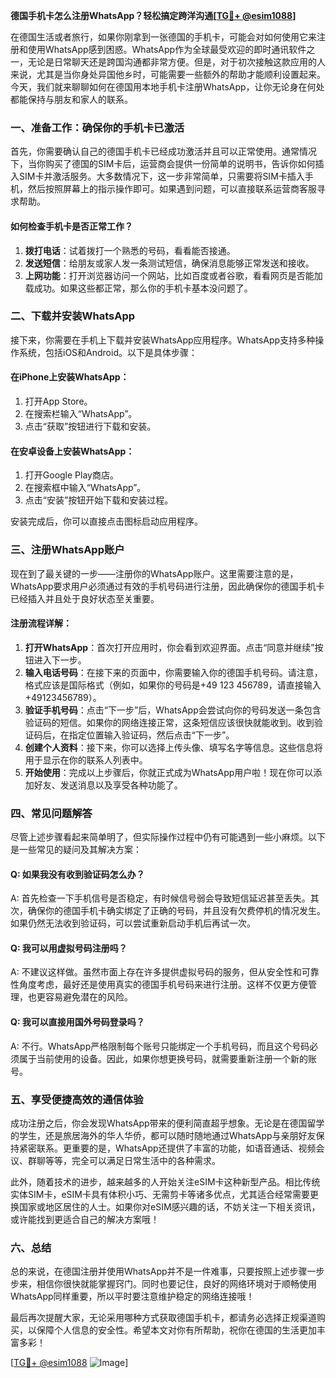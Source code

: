 **德国手机卡怎么注册WhatsApp？轻松搞定跨洋沟通[[TG💪+ @esim1088](https://t.me/s/esim1088)]**

在德国生活或者旅行，如果你刚拿到一张德国的手机卡，可能会对如何使用它来注册和使用WhatsApp感到困惑。WhatsApp作为全球最受欢迎的即时通讯软件之一，无论是日常聊天还是跨国沟通都非常方便。但是，对于初次接触这款应用的人来说，尤其是当你身处异国他乡时，可能需要一些额外的帮助才能顺利设置起来。今天，我们就来聊聊如何在德国用本地手机卡注册WhatsApp，让你无论身在何处都能保持与朋友和家人的联系。

### 一、准备工作：确保你的手机卡已激活

首先，你需要确认自己的德国手机卡已经成功激活并且可以正常使用。通常情况下，当你购买了德国的SIM卡后，运营商会提供一份简单的说明书，告诉你如何插入SIM卡并激活服务。大多数情况下，这一步非常简单，只需要将SIM卡插入手机，然后按照屏幕上的指示操作即可。如果遇到问题，可以直接联系运营商客服寻求帮助。

#### 如何检查手机卡是否正常工作？
1. **拨打电话**：试着拨打一个熟悉的号码，看看能否接通。
2. **发送短信**：给朋友或家人发一条测试短信，确保消息能够正常发送和接收。
3. **上网功能**：打开浏览器访问一个网站，比如百度或者谷歌，看看网页是否能加载成功。如果这些都正常，那么你的手机卡基本没问题了。

### 二、下载并安装WhatsApp

接下来，你需要在手机上下载并安装WhatsApp应用程序。WhatsApp支持多种操作系统，包括iOS和Android。以下是具体步骤：

#### 在iPhone上安装WhatsApp：
1. 打开App Store。
2. 在搜索栏输入“WhatsApp”。
3. 点击“获取”按钮进行下载和安装。

#### 在安卓设备上安装WhatsApp：
1. 打开Google Play商店。
2. 在搜索框中输入“WhatsApp”。
3. 点击“安装”按钮开始下载和安装过程。

安装完成后，你可以直接点击图标启动应用程序。

### 三、注册WhatsApp账户

现在到了最关键的一步——注册你的WhatsApp账户。这里需要注意的是，WhatsApp要求用户必须通过有效的手机号码进行注册，因此确保你的德国手机卡已经插入并且处于良好状态至关重要。

#### 注册流程详解：
1. **打开WhatsApp**：首次打开应用时，你会看到欢迎界面。点击“同意并继续”按钮进入下一步。
2. **输入电话号码**：在接下来的页面中，你需要输入你的德国手机号码。请注意，格式应该是国际格式（例如，如果你的号码是+49 123 456789，请直接输入+49123456789）。
3. **验证手机号码**：点击“下一步”后，WhatsApp会尝试向你的号码发送一条包含验证码的短信。如果你的网络连接正常，这条短信应该很快就能收到。收到验证码后，在指定位置输入验证码，然后点击“下一步”。
4. **创建个人资料**：接下来，你可以选择上传头像、填写名字等信息。这些信息将用于显示在你的联系人列表中。
5. **开始使用**：完成以上步骤后，你就正式成为WhatsApp用户啦！现在你可以添加好友、发送消息以及享受各种功能了。

### 四、常见问题解答

尽管上述步骤看起来简单明了，但实际操作过程中仍有可能遇到一些小麻烦。以下是一些常见的疑问及其解决方案：

#### Q: 如果我没有收到验证码怎么办？
A: 首先检查一下手机信号是否稳定，有时候信号弱会导致短信延迟甚至丢失。其次，确保你的德国手机卡确实绑定了正确的号码，并且没有欠费停机的情况发生。如果仍然无法收到验证码，可以尝试重新启动手机后再试一次。

#### Q: 我可以用虚拟号码注册吗？
A: 不建议这样做。虽然市面上存在许多提供虚拟号码的服务，但从安全性和可靠性角度考虑，最好还是使用真实的德国手机号码来进行注册。这样不仅更方便管理，也更容易避免潜在的风险。

#### Q: 我可以直接用国外号码登录吗？
A: 不行。WhatsApp严格限制每个账号只能绑定一个手机号码，而且这个号码必须属于当前使用的设备。因此，如果你想更换号码，就需要重新注册一个新的账号。

### 五、享受便捷高效的通信体验

成功注册之后，你会发现WhatsApp带来的便利简直超乎想象。无论是在德国留学的学生，还是旅居海外的华人华侨，都可以随时随地通过WhatsApp与亲朋好友保持紧密联系。更重要的是，WhatsApp还提供了丰富的功能，如语音通话、视频会议、群聊等等，完全可以满足日常生活中的各种需求。

此外，随着技术的进步，越来越多的人开始关注eSIM卡这种新型产品。相比传统实体SIM卡，eSIM卡具有体积小巧、无需剪卡等诸多优点，尤其适合经常需要更换国家或地区居住的人士。如果你对eSIM感兴趣的话，不妨关注一下相关资讯，或许能找到更适合自己的解决方案哦！

### 六、总结

总的来说，在德国注册并使用WhatsApp并不是一件难事，只要按照上述步骤一步步来，相信你很快就能掌握窍门。同时也要记住，良好的网络环境对于顺畅使用WhatsApp同样重要，所以平时要注意维护稳定的网络连接哦！

最后再次提醒大家，无论采用哪种方式获取德国手机卡，都请务必选择正规渠道购买，以保障个人信息的安全性。希望本文对你有所帮助，祝你在德国的生活更加丰富多彩！

[[TG💪+ @esim1088](https://t.me/s/esim1088) ![Image](https://i.postimg.cc/4NQfJmqS/Snipaste-2025-05-13-00-14-12.png)]